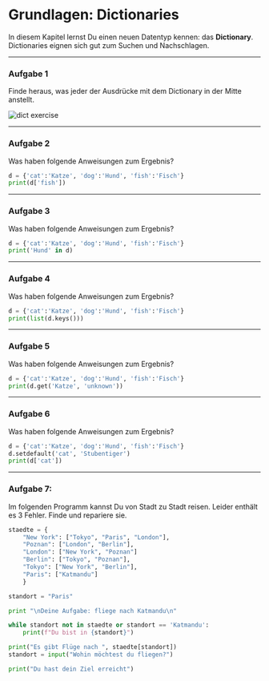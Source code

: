 
# Grundlagen: Dictionaries

In diesem Kapitel lernst Du einen neuen Datentyp kennen: das **Dictionary**.
Dictionaries eignen sich gut zum Suchen und Nachschlagen.

----

### Aufgabe 1

Finde heraus, was jeder der Ausdrücke mit dem Dictionary in der Mitte anstellt.

![dict exercise](images/dicts.png)

----

### Aufgabe 2

Was haben folgende Anweisungen zum Ergebnis?

```python
d = {'cat':'Katze', 'dog':'Hund', 'fish':'Fisch'}
print(d['fish'])
```

----

### Aufgabe 3

Was haben folgende Anweisungen zum Ergebnis?

```python
d = {'cat':'Katze', 'dog':'Hund', 'fish':'Fisch'}
print('Hund' in d)
```

----

### Aufgabe 4

Was haben folgende Anweisungen zum Ergebnis?

```python
d = {'cat':'Katze', 'dog':'Hund', 'fish':'Fisch'}
print(list(d.keys()))
```

----

### Aufgabe 5

Was haben folgende Anweisungen zum Ergebnis?

```python
d = {'cat':'Katze', 'dog':'Hund', 'fish':'Fisch'}
print(d.get('Katze', 'unknown'))
```

----

### Aufgabe 6

Was haben folgende Anweisungen zum Ergebnis?

```python
d = {'cat':'Katze', 'dog':'Hund', 'fish':'Fisch'}
d.setdefault('cat', 'Stubentiger')
print(d['cat'])
```

----

### Aufgabe 7:

Im folgenden Programm kannst Du von Stadt zu Stadt reisen.
Leider enthält es 3 Fehler. Finde und repariere sie.

```python
staedte = {
    "New York": ["Tokyo", "Paris", "London"],
    "Poznan": ["London", "Berlin"],
    "London": ["New York", "Poznan"]
    "Berlin": ["Tokyo", "Poznan"],
    "Tokyo": ["New York", "Berlin"],
    "Paris": ["Katmandu"]
    }

standort = "Paris"

print "\nDeine Aufgabe: fliege nach Katmandu\n"

while standort not in staedte or standort == 'Katmandu':
    print(f"Du bist in {standort}")

print("Es gibt Flüge nach ", staedte[standort])
standort = input("Wohin möchtest du fliegen?")

print("Du hast dein Ziel erreicht")
```

